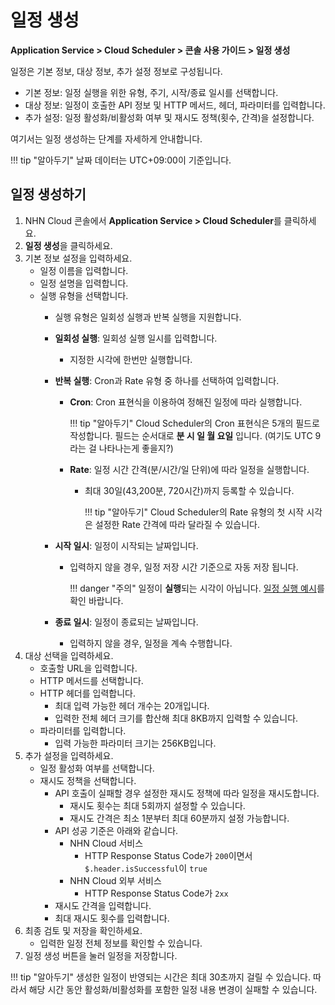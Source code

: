# 일정 생성
**Application Service > Cloud Scheduler > 콘솔 사용 가이드 > 일정 생성**


일정은 기본 정보, 대상 정보, 추가 설정 정보로 구성됩니다.

* 기본 정보: 일정 실행을 위한 유형, 주기, 시작/종료 일시를 선택합니다.
* 대상 정보: 일정이 호출한 API 정보 및 HTTP 메서드, 헤더, 파라미터를 입력합니다.
* 추가 설정: 일정 활성화/비활성화 여부 및 재시도 정책(횟수, 간격)을 설정합니다.

여기서는 일정 생성하는 단계를 자세하게 안내합니다.

!!! tip "알아두기"
    날짜 데이터는 UTC+09:00이 기준입니다.



## 일정 생성하기

1. NHN Cloud 콘솔에서 **Application Service > Cloud Scheduler**를 클릭하세요.
2. **일정 생성**을 클릭하세요.
3. 기본 정보 설정을 입력하세요.
    * 일정 이름을 입력합니다. 
    * 일정 설명을 입력합니다.
    * 실행 유형을 선택합니다.
        * 실행 유형은 일회성 실행과 반복 실행을 지원합니다.
        * **일회성 실행**: 일회성 실행 일시를 입력합니다.
            * 지정한 시각에 한번만 실행합니다.
        * **반복 실행**: Cron과 Rate 유형 중 하나를 선택하여 입력합니다.
            * **Cron**: Cron 표현식을 이용하여 정해진 일정에 따라 실행합니다.

                !!! tip "알아두기"
                    Cloud Scheduler의 Cron 표현식은 5개의 필드로 작성합니다.
                    필드는 순서대로 **분 시 일 월 요일** 입니다. (여기도 UTC 9 라는 걸 나타나는게 좋을지?)

            * **Rate**: 일정 시간 간격(분/시간/일 단위)에 따라 일정을 실행합니다.
                * 최대 30일(43,200분, 720시간)까지 등록할 수 있습니다.

                    !!! tip "알아두기"
                        Cloud Scheduler의 Rate 유형의 첫 시작 시각은 설정한 Rate 간격에 따라 달라질 수 있습니다.

        * **시작 일시**: 일정이 시작되는 날짜입니다.
            * 입력하지 않을 경우, 일정 저장 시간 기준으로 자동 저장 됩니다.
            
                !!! danger "주의"
                    일정이 **실행**되는 시각이 아닙니다. [일정 실행 예시](schedule-execute-example)를 확인 바랍니다.
                    
        * **종료 일시**: 일정이 종료되는 날짜입니다.
            * 입력하지 않을 경우, 일정을 계속 수행합니다.
4. 대상 선택을 입력하세요.
    * 호출할 URL을 입력합니다.
    * HTTP 메서드를 선택합니다.
    * HTTP 헤더를 입력합니다.
        * 최대 입력 가능한 헤더 개수는 20개입니다.
        * 입력한 전체 헤더 크기를 합산해 최대 8KB까지 입력할 수 있습니다.
    * 파라미터를 입력합니다.
        * 입력 가능한 파라미터 크기는 256KB입니다.
5. 추가 설정을 입력하세요.
    * 일정 활성화 여부를 선택합니다.
    * 재시도 정책을 선택합니다.
        * API 호출이 실패할 경우 설정한 재시도 정책에 따라 일정을 재시도합니다.
            * 재시도 횟수는 최대 5회까지 설정할 수 있습니다.
            * 재시도 간격은 최소 1분부터 최대 60분까지 설정 가능합니다.
        * API 성공 기준은 아래와 같습니다.
            * NHN Cloud 서비스
                * HTTP Response Status Code가 `200`이면서 `$.header.isSuccessful`이 `true`
            * NHN Cloud 외부 서비스
                * HTTP Response Status Code가 `2xx`
        * 재시도 간격을 입력합니다.
        * 최대 재시도 횟수를 입력합니다.
6. 최종 검토 및 저장을 확인하세요.
    * 입력한 일정 전체 정보를 확인할 수 있습니다.
7. 일정 생성 버튼을 눌러 일정을 저장합니다.

!!! tip "알아두기"
    생성한 일정이 반영되는 시간은 최대 30초까지 걸릴 수 있습니다. 따라서 해당 시간 동안 활성화/비활성화를 포함한 일정 내용 변경이 실패할 수 있습니다.